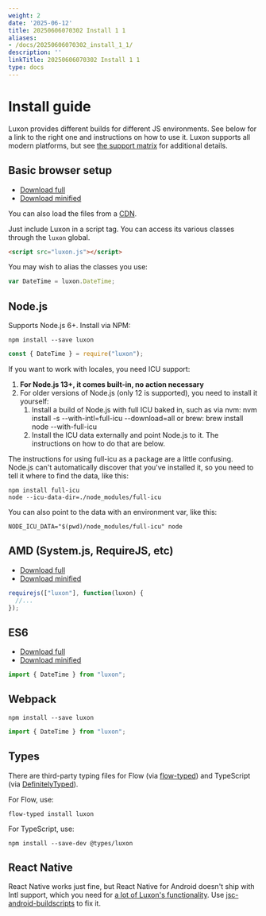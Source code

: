 ```yaml
---
weight: 2
date: '2025-06-12'
title: 20250606070302 Install 1 1
aliases:
- /docs/20250606070302_install_1_1/
description: ''
linkTitle: 20250606070302 Install 1 1
type: docs
---
```


# Install guide

Luxon provides different builds for different JS environments. See below for a link to the right one and instructions on how to use it. Luxon supports all modern platforms, but see [the support matrix](matrix.md) for additional details.

## Basic browser setup

- [Download full](https://moment.github.io/luxon/global/luxon.js)
- [Download minified](https://moment.github.io/luxon/global/luxon.min.js)

You can also load the files from a [CDN](https://www.jsdelivr.com/package/npm/luxon).

Just include Luxon in a script tag. You can access its various classes through the `luxon` global.

```html
<script src="luxon.js"></script>
```

You may wish to alias the classes you use:

```js
var DateTime = luxon.DateTime;
```

## Node.js

Supports Node.js 6+. Install via NPM:

```
npm install --save luxon
```

```js
const { DateTime } = require("luxon");
```

If you want to work with locales, you need ICU support:

 1. **For Node.js 13+, it comes built-in, no action necessary**
 2. For older versions of Node.js (only 12 is supported), you need to install it yourself:
    1. Install a build of Node.js with full ICU baked in, such as via nvm: nvm install <version> -s --with-intl=full-icu --download=all or brew: brew install node --with-full-icu
    2. Install the ICU data externally and point Node.js to it. The instructions on how to do that are below.

The instructions for using full-icu as a package are a little confusing. Node.js can't automatically discover that you've installed it, so you need to tell it where to find the data, like this:

```
npm install full-icu
node --icu-data-dir=./node_modules/full-icu
```

You can also point to the data with an environment var, like this:

```
NODE_ICU_DATA="$(pwd)/node_modules/full-icu" node
```

## AMD (System.js, RequireJS, etc)

- [Download full](https://moment.github.io/luxon/amd/luxon.js)
- [Download minified](https://moment.github.io/luxon/amd/luxon.min.js)

```js
requirejs(["luxon"], function(luxon) {
  //...
});
```

## ES6

- [Download full](https://moment.github.io/luxon/es6/luxon.js)
- [Download minified](https://moment.github.io/luxon/es6/luxon.min.js)

```js
import { DateTime } from "luxon";
```

## Webpack

```
npm install --save luxon
```

```js
import { DateTime } from "luxon";
```

## Types

There are third-party typing files for Flow (via [flow-typed](https://github.com/flowtype/flow-typed)) and TypeScript (via [DefinitelyTyped](https://github.com/DefinitelyTyped/DefinitelyTyped)).

For Flow, use:

```
flow-typed install luxon
```

For TypeScript, use:

```
npm install --save-dev @types/luxon
```

## React Native

React Native works just fine, but React Native for Android doesn't ship with Intl support, which you need for [a lot of Luxon's functionality](matrix.md). Use [jsc-android-buildscripts](https://github.com/SoftwareMansion/jsc-android-buildscripts) to fix it.
